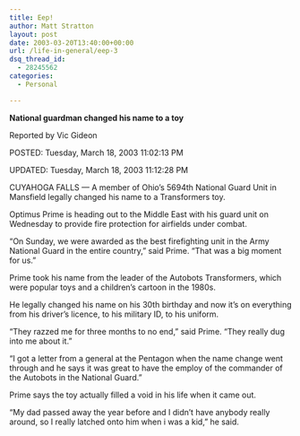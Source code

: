 ```yaml
---
title: Eep!
author: Matt Stratton
layout: post
date: 2003-03-20T13:40:00+00:00
url: /life-in-general/eep-3
dsq_thread_id:
  - 28245562
categories:
  - Personal

---
```

**National guardman changed his name to a toy**
  
Reported by Vic Gideon
  
POSTED: Tuesday, March 18, 2003 11:02:13 PM
  
UPDATED: Tuesday, March 18, 2003 11:12:28 PM

CUYAHOGA FALLS &#8212; A member of Ohio&#8217;s 5694th National Guard Unit in Mansfield legally changed his name to a Transformers toy.

Optimus Prime is heading out to the Middle East with his guard unit on Wednesday to provide fire protection for airfields under combat.

&#8220;On Sunday, we were awarded as the best firefighting unit in the Army National Guard in the entire country,&#8221; said Prime. &#8220;That was a big moment for us.&#8221;

Prime took his name from the leader of the Autobots Transformers, which were popular toys and a children&#8217;s cartoon in the 1980s.

He legally changed his name on his 30th birthday and now it&#8217;s on everything from his driver&#8217;s licence, to his military ID, to his uniform.

&#8220;They razzed me for three months to no end,&#8221; said Prime. &#8220;They really dug into me about it.&#8221;

&#8220;I got a letter from a general at the Pentagon when the name change went through and he says it was great to have the employ of the commander of the Autobots in the National Guard.&#8221;

Prime says the toy actually filled a void in his life when it came out.

&#8220;My dad passed away the year before and I didn&#8217;t have anybody really around, so I really latched onto him when i was a kid,&#8221; he said.